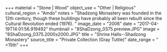 +++
material = "Stone | Wood"
object_use = "Other | Religious"
cultural_region = "Amdo"
notes = "Shadzong Monastery was founded in the 12th century, though these buildings have probably all been rebuilt since the Cultural Revolution ended (1976). "
image_date = "2006"
date = "2017-04-19T14:01:56.919492"
thumbnail = "8ShaDzong_0375.preview.JPG"
image = "8ShaDzong_0375.2000x2000.JPG"
title = "Shrine Halls--Shadzong Monastery"
source_title = "Private Collection (Gray Tuttle)"
date_range = "<15th"
+++

